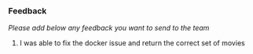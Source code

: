 ### Feedback

*Please add below any feedback you want to send to the team*

1. I was able to fix the docker issue and return the correct set of movies 
